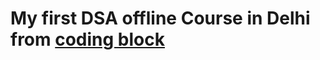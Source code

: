 <h1>My first DSA offline Course in Delhi from  <a href="https://hack.codingblocks.com/app/users/345881" target="black">coding block </a></h1>

